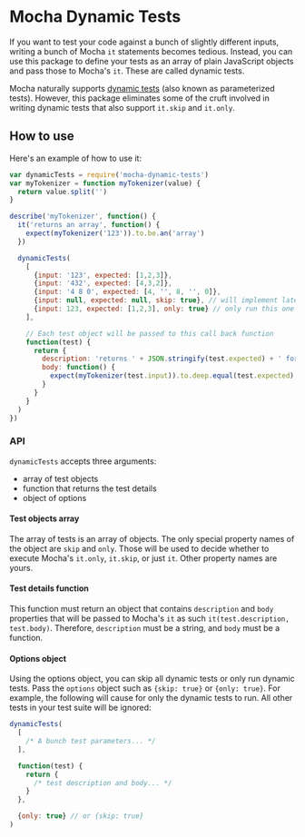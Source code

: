 # Mocha Dynamic Tests

If you want to test your code against a bunch of slightly different inputs, writing a bunch of Mocha `it` statements becomes tedious. Instead, you can use this package to define your tests as an array of plain JavaScript objects and pass those to Mocha's `it`. These are called dynamic tests.

Mocha naturally supports [dynamic tests](https://mochajs.org/#dynamically-generating-tests)
(also known as parameterized tests). However, this package eliminates some of the cruft
involved in writing dynamic tests that also support `it.skip` and `it.only`.

## How to use

Here's an example of how to use it:

```js
var dynamicTests = require('mocha-dynamic-tests')
var myTokenizer = function myTokenizer(value) {
  return value.split('')
}

describe('myTokenizer', function() {
  it('returns an array', function() {
    expect(myTokenizer('123')).to.be.an('array')
  })

  dynamicTests(
    [
      {input: '123', expected: [1,2,3]},
      {input: '432', expected: [4,3,2]},
      {input: '4 8 0', expected: [4, '', 8, '', 0]},
      {input: null, expected: null, skip: true}, // will implement later
      {input: 123, expected: [1,2,3], only: true} // only run this one while I work on it
    ],

    // Each test object will be passed to this call back function
    function(test) {
      return {
        description: 'returns ' + JSON.stringify(test.expected) + ' for input ' + test.input
        body: function() {
          expect(myTokenizer(test.input)).to.deep.equal(test.expected)
        }
      }
    }
  )
})
```

### API

`dynamicTests` accepts three arguments:

* array of test objects
* function that returns the test details
* object of options

#### Test objects array

The array of tests is an array of objects. The only special property names of the object
are `skip` and `only`. Those will be used to decide whether to execute Mocha's
`it.only`, `it.skip`, or just `it`. Other property names are yours.

#### Test details function

This function must return an object that contains `description` and `body` properties that
will be passed to Mocha's `it` as such `it(test.description, test.body)`.
Therefore, `description` must be a string, and `body` must be a function.

#### Options object

Using the options object, you can skip all dynamic tests or only run dynamic tests. Pass
the `options` object such as `{skip: true}` or `{only: true}`. For example, the following
will cause for only the dynamic tests to run. All other tests in your test suite will be ignored:

```js
dynamicTests(
  [
    /* A bunch test parameters... */
  ],

  function(test) {
    return {
      /* test description and body... */
    }
  },

  {only: true} // or {skip: true}
)
```
